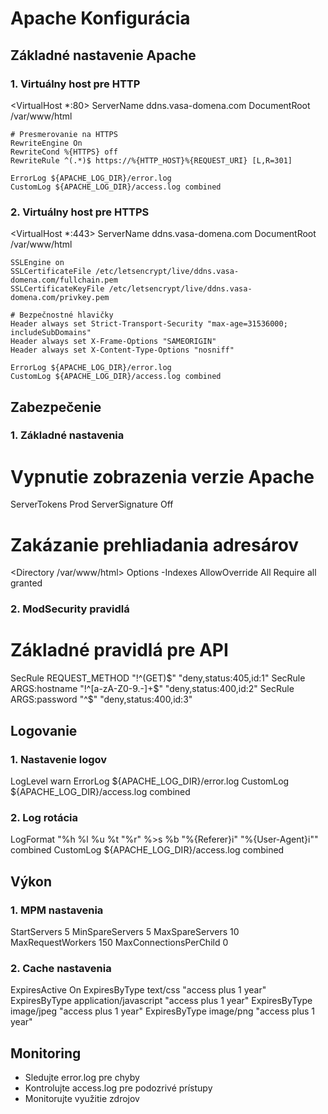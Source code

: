# Apache Konfigurácia

## Základné nastavenie Apache

### 1. Virtuálny host pre HTTP
<VirtualHost *:80>
    ServerName ddns.vasa-domena.com
    DocumentRoot /var/www/html
    
    # Presmerovanie na HTTPS
    RewriteEngine On
    RewriteCond %{HTTPS} off
    RewriteRule ^(.*)$ https://%{HTTP_HOST}%{REQUEST_URI} [L,R=301]
    
    ErrorLog ${APACHE_LOG_DIR}/error.log
    CustomLog ${APACHE_LOG_DIR}/access.log combined
</VirtualHost>

### 2. Virtuálny host pre HTTPS
<VirtualHost *:443>
    ServerName ddns.vasa-domena.com
    DocumentRoot /var/www/html
    
    SSLEngine on
    SSLCertificateFile /etc/letsencrypt/live/ddns.vasa-domena.com/fullchain.pem
    SSLCertificateKeyFile /etc/letsencrypt/live/ddns.vasa-domena.com/privkey.pem
    
    # Bezpečnostné hlavičky
    Header always set Strict-Transport-Security "max-age=31536000; includeSubDomains"
    Header always set X-Frame-Options "SAMEORIGIN"
    Header always set X-Content-Type-Options "nosniff"
    
    ErrorLog ${APACHE_LOG_DIR}/error.log
    CustomLog ${APACHE_LOG_DIR}/access.log combined
</VirtualHost>

## Zabezpečenie

### 1. Základné nastavenia
# Vypnutie zobrazenia verzie Apache
ServerTokens Prod
ServerSignature Off

# Zakázanie prehliadania adresárov
<Directory /var/www/html>
    Options -Indexes
    AllowOverride All
    Require all granted
</Directory>

### 2. ModSecurity pravidlá
# Základné pravidlá pre API
SecRule REQUEST_METHOD "!^(GET)$" "deny,status:405,id:1"
SecRule ARGS:hostname "!^[a-zA-Z0-9.-]+$" "deny,status:400,id:2"
SecRule ARGS:password "^$" "deny,status:400,id:3"

## Logovanie

### 1. Nastavenie logov
LogLevel warn
ErrorLog ${APACHE_LOG_DIR}/error.log
CustomLog ${APACHE_LOG_DIR}/access.log combined

### 2. Log rotácia
LogFormat "%h %l %u %t \"%r\" %>s %b \"%{Referer}i\" \"%{User-Agent}i\"" combined
CustomLog ${APACHE_LOG_DIR}/access.log combined

## Výkon

### 1. MPM nastavenia
<IfModule mpm_prefork_module>
    StartServers 5
    MinSpareServers 5
    MaxSpareServers 10
    MaxRequestWorkers 150
    MaxConnectionsPerChild 0
</IfModule>

### 2. Cache nastavenia
<IfModule mod_expires.c>
    ExpiresActive On
    ExpiresByType text/css "access plus 1 year"
    ExpiresByType application/javascript "access plus 1 year"
    ExpiresByType image/jpeg "access plus 1 year"
    ExpiresByType image/png "access plus 1 year"
</IfModule>

## Monitoring
- Sledujte error.log pre chyby
- Kontrolujte access.log pre podozrivé prístupy
- Monitorujte využitie zdrojov
